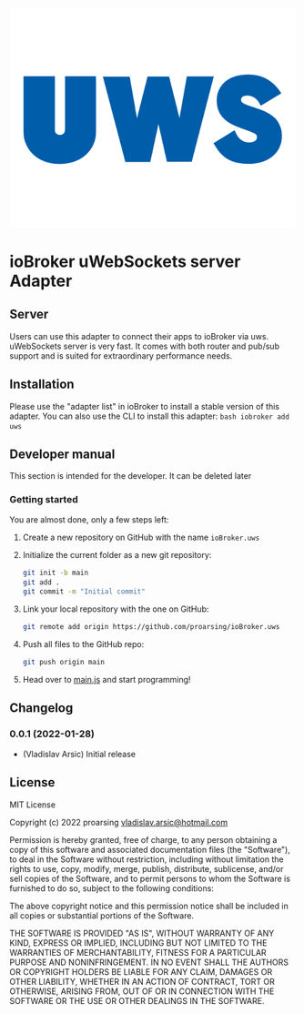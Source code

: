 ![Logo](admin/uws.png)
# ioBroker uWebSockets server Adapter

## Server
Users can use this adapter to connect their apps to ioBroker via uws.
uWebSockets server is very fast. It comes with both router and pub/sub support and is suited for extraordinary performance needs.

## Installation
Please use the "adapter list" in ioBroker to install a stable version of this adapter. You can also use the CLI to install this adapter:
    ```bash
    iobroker add uws
    ```

## Developer manual
This section is intended for the developer. It can be deleted later

### Getting started

You are almost done, only a few steps left:
1. Create a new repository on GitHub with the name `ioBroker.uws`
2. Initialize the current folder as a new git repository:  
    ```bash
    git init -b main
    git add .
    git commit -m "Initial commit"
    ```
3. Link your local repository with the one on GitHub:  
    ```bash
    git remote add origin https://github.com/proarsing/ioBroker.uws
    ```

4. Push all files to the GitHub repo:  
    ```bash
    git push origin main
    ```

5. Head over to [main.js](main.js) and start programming!

## Changelog
### 0.0.1 (2022-01-28)
* (Vladislav Arsic) Initial release

## License
MIT License

Copyright (c) 2022 proarsing <vladislav.arsic@hotmail.com>

Permission is hereby granted, free of charge, to any person obtaining a copy
of this software and associated documentation files (the "Software"), to deal
in the Software without restriction, including without limitation the rights
to use, copy, modify, merge, publish, distribute, sublicense, and/or sell
copies of the Software, and to permit persons to whom the Software is
furnished to do so, subject to the following conditions:

The above copyright notice and this permission notice shall be included in all
copies or substantial portions of the Software.

THE SOFTWARE IS PROVIDED "AS IS", WITHOUT WARRANTY OF ANY KIND, EXPRESS OR
IMPLIED, INCLUDING BUT NOT LIMITED TO THE WARRANTIES OF MERCHANTABILITY,
FITNESS FOR A PARTICULAR PURPOSE AND NONINFRINGEMENT. IN NO EVENT SHALL THE
AUTHORS OR COPYRIGHT HOLDERS BE LIABLE FOR ANY CLAIM, DAMAGES OR OTHER
LIABILITY, WHETHER IN AN ACTION OF CONTRACT, TORT OR OTHERWISE, ARISING FROM,
OUT OF OR IN CONNECTION WITH THE SOFTWARE OR THE USE OR OTHER DEALINGS IN THE
SOFTWARE.